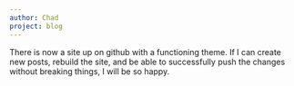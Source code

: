 ```yaml
---
author: Chad
project: blog
---
```


There is now a site up on github with a functioning theme. If I can create new posts, rebuild the site, and be able to successfully push the changes without breaking things, I will be so happy.
